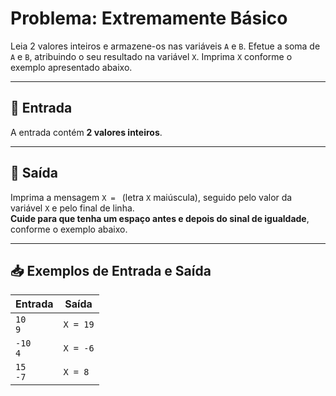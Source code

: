 # Problema: Extremamente Básico

Leia 2 valores inteiros e armazene-os nas variáveis `A` e `B`. Efetue a soma de `A` e `B`, atribuindo o seu resultado na variável `X`. Imprima `X` conforme o exemplo apresentado abaixo.

---

## 🧩 Entrada

A entrada contém **2 valores inteiros**.

---

## 🎯 Saída

Imprima a mensagem `X = ` (letra `X` maiúscula), seguido pelo valor da variável `X` e pelo final de linha.  
**Cuide para que tenha um espaço antes e depois do sinal de igualdade**, conforme o exemplo abaixo.

---

## 📥 Exemplos de Entrada e Saída

| Entrada      | Saída    |
| ------------ | -------- |
| `10`<br>`9`  | `X = 19` |
| `-10`<br>`4` | `X = -6` |
| `15`<br>`-7` | `X = 8`  |
